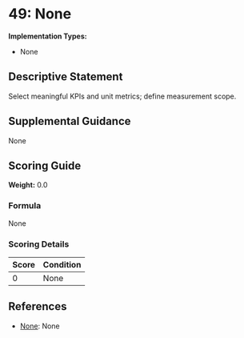 # 49: None

**Implementation Types:**
- None

## Descriptive Statement

Select meaningful KPIs and unit metrics; define measurement scope.

## Supplemental Guidance

None

## Scoring Guide

**Weight:** 0.0

### Formula

None

### Scoring Details

| Score | Condition |
| ----- | --------- |
| 0 | None |

## References

- [None](None): None

